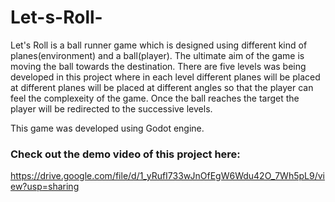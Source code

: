 # Let-s-Roll-

Let's Roll is a ball runner game which is designed using different kind of planes(environment) and a ball(player). The ultimate aim of the game is moving the ball towards the destination. There are five levels was being developed in this project where in each level different planes will be placed at different planes will be placed at different angles so that the player can feel the complexeity of the game. Once the ball reaches the target the player will be redirected to the successive levels. 

This game was developed using Godot engine.

### Check out the demo video of this project here:
https://drive.google.com/file/d/1_yRufI733wJnOfEgW6Wdu42O_7Wh5pL9/view?usp=sharing
